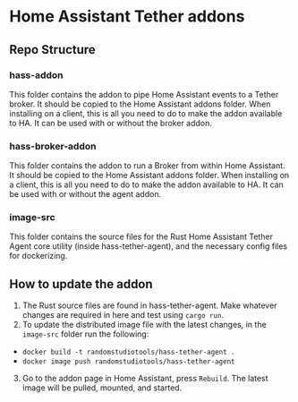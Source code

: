 # Home Assistant Tether addons

## Repo Structure
### hass-addon
This folder contains the addon to pipe Home Assistant events to a Tether broker. It should be copied to the Home Assistant addons folder. When installing on a client, this is all you need to do to make the addon available to HA. It can be used with or without the broker addon.

### hass-broker-addon
This folder contains the addon to run a Broker from within Home Assistant. It should be copied to the Home Assistant addons folder. When installing on a client, this is all you need to do to make the addon available to HA. It can be used with or without the agent addon.

### image-src
This folder contains the source files for the Rust Home Assistant Tether Agent core utility (inside hass-tether-agent), and the necessary config files for dockerizing.


## How to update the addon
1. The Rust source files are found in hass-tether-agent. Make whatever changes are required in here and test using `cargo run`.
2. To update the distributed image file with the latest changes, in the `image-src` folder run the following:
* `docker build -t randomstudiotools/hass-tether-agent .`
* `docker image push randomstudiotools/hass-tether-agent`
3. Go to the addon page in Home Assistant, press `Rebuild`. The latest image will be pulled, mounted, and started.
